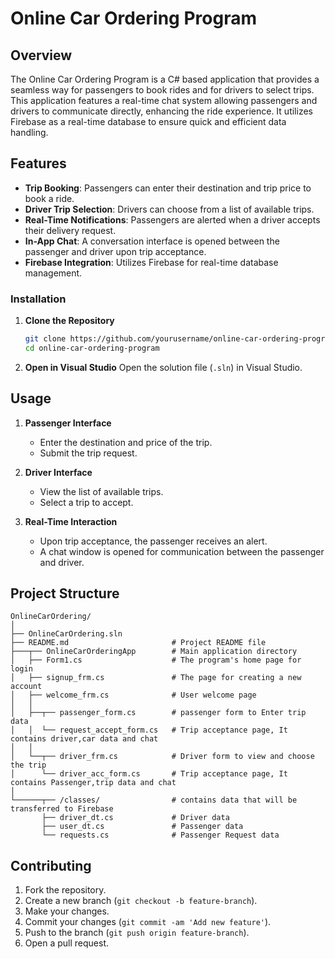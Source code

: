 # Online Car Ordering Program

## Overview
The Online Car Ordering Program is a C# based application that provides a seamless way for passengers to book rides and for drivers to select trips. This application features a real-time chat system allowing passengers and drivers to communicate directly, enhancing the ride experience. It utilizes Firebase as a real-time database to ensure quick and efficient data handling.

## Features
- **Trip Booking**: Passengers can enter their destination and trip price to book a ride.
- **Driver Trip Selection**: Drivers can choose from a list of available trips.
- **Real-Time Notifications**: Passengers are alerted when a driver accepts their delivery request.
- **In-App Chat**: A conversation interface is opened between the passenger and driver upon trip acceptance.
- **Firebase Integration**: Utilizes Firebase for real-time database management.


### Installation

1. **Clone the Repository**
    ```bash
    git clone https://github.com/yourusername/online-car-ordering-program.git
    cd online-car-ordering-program
    ```

2. **Open in Visual Studio**
   Open the solution file (`.sln`) in Visual Studio.
   
## Usage

1. **Passenger Interface**
   - Enter the destination and price of the trip.
   - Submit the trip request.

2. **Driver Interface**
   - View the list of available trips.
   - Select a trip to accept.

3. **Real-Time Interaction**
   - Upon trip acceptance, the passenger receives an alert.
   - A chat window is opened for communication between the passenger and driver.

## Project Structure

```
OnlineCarOrdering/
│
├── OnlineCarOrdering.sln
├── README.md                       # Project README file
├───┬── OnlineCarOrderingApp        # Main application directory
│   ├── Form1.cs                    # The program's home page for login
│   ├── signup_frm.cs               # The page for creating a new account
│   ├── welcome_frm.cs              # User welcome page
│   │
│   ├──┬── passenger_form.cs        # passenger form to Enter trip data
│   │  └── request_accept_form.cs   # Trip acceptance page, It contains driver,car data and chat
│   │
│   └──┬── driver_frm.cs            # Driver form to view and choose the trip
│      └── driver_acc_form.cs       # Trip acceptance page, It contains Passenger,trip data and chat
│
└──────┬── /classes/                # contains data that will be transferred to Firebase
       ├── driver_dt.cs             # Driver data
       ├── user_dt.cs               # Passenger data
       └── requests.cs              # Passenger Request data

```


## Contributing

1. Fork the repository.
2. Create a new branch (`git checkout -b feature-branch`).
3. Make your changes.
4. Commit your changes (`git commit -am 'Add new feature'`).
5. Push to the branch (`git push origin feature-branch`).
6. Open a pull request.
